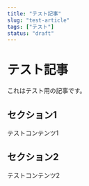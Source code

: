 ```yaml
---
title: "テスト記事"
slug: "test-article"
tags: ["テスト"]
status: "draft"
---
```


# テスト記事

これはテスト用の記事です。

## セクション1

テストコンテンツ1

## セクション2

テストコンテンツ2 